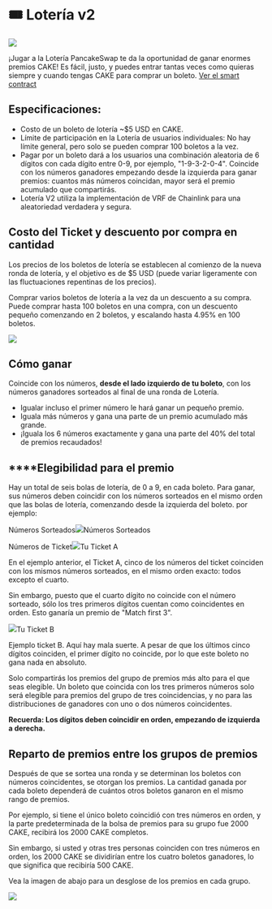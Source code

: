 # 🎟 Lotería v2

![](<../../.gitbook/assets/lotería v2.png>)

​¡Jugar a la Lotería PancakeSwap te da la oportunidad de ganar enormes premios CAKE! Es fácil, justo, y puedes entrar tantas veces como quieras siempre y cuando tengas CAKE para comprar un boleto. [Ver el smart contract](https://bscscan.com/address/0x5aF6D33DE2ccEC94efb1bDF8f92Bd58085432d2c)​

## **Especificaciones:** <a href="#specifics" id="specifics"></a>

* Costo de un boleto de lotería \~$5 USD en CAKE.
* Límite de participación en la Lotería de usuarios individuales: No hay límite general, pero solo se pueden comprar 100 boletos a la vez.
* Pagar por un boleto dará a los usuarios una combinación aleatoria de 6 dígitos con cada dígito entre 0-9, por ejemplo, "1-9-3-2-0-4". Coincide con los números ganadores empezando desde la izquierda para ganar premios: cuantos más números coincidan, mayor será el premio acumulado que compartirás.
* Lotería V2 utiliza la implementación de VRF de Chainlink para una aleatoriedad verdadera y segura.

## Costo del Ticket y descuento por compra en cantidad <a href="#ticket-costs-and-bulk-purchase-discount" id="ticket-costs-and-bulk-purchase-discount"></a>

Los precios de los boletos de lotería se establecen al comienzo de la nueva ronda de lotería, y el objetivo es de $5 USD (puede variar ligeramente con las fluctuaciones repentinas de los precios).

Comprar varios boletos de lotería a la vez da un descuento a su compra. Puede comprar hasta 100 boletos en una compra, con un descuento pequeño comenzando en 2 boletos, y escalando hasta 4.95% en 100 boletos.

![](https://gblobscdn.gitbook.com/assets%2F-MHREX7DHcljbY5IkjgJ%2F-MdoMyKjuabNBbt1PxoP%2F-MdoPP07JEa9GDmnE5bu%2Fimage.png?alt=media\&token=192155fd-53df-483f-aac1-faa5780c9605)

## **Cómo ganar** <a href="#how-to-win" id="how-to-win"></a>

Coincide con los números, **desde el lado izquierdo de tu boleto**, con los números ganadores sorteados al final de una ronda de Lotería.

* Igualar incluso el primer número le hará ganar un pequeño premio.
* Iguala más números y gana una parte de un premio acumulado más grande.
* ¡Iguala los 6 números exactamente y gana una parte del 40% del total de premios recaudados!

## **‌**Elegibilidad para el premio <a href="#prize-eligibility" id="prize-eligibility"></a>

Hay un total de seis bolas de lotería, de 0 a 9, en cada boleto. Para ganar, sus números deben coincidir con los números sorteados en el mismo orden que las bolas de lotería, comenzando desde la izquierda del boleto. por ejemplo:

Números Sorteados![](https://gblobscdn.gitbook.com/assets%2F-MHREX7DHcljbY5IkjgJ%2F-MdpMa-EHc7hyY29e6dr%2F-MdpOY\_cQRE7q\_pphjsc%2Fimage.png?alt=media\&token=108a4565-4494-4a5f-a047-8acff540afc7)Números Sorteados

&#x20;Números de Ticket![](https://gblobscdn.gitbook.com/assets%2F-MHREX7DHcljbY5IkjgJ%2F-MdpMa-EHc7hyY29e6dr%2F-MdpOU\_vVcWmXuUGvtYV%2Fimage.png?alt=media\&token=d699a43b-dd0a-4ff9-b4ac-5ef48013ee4c)Tu Ticket A

En el ejemplo anterior, el Ticket A, cinco de los números del ticket coinciden con los mismos números sorteados, en el mismo orden exacto: todos excepto el cuarto.

Sin embargo, puesto que el cuarto dígito no coincide con el número sorteado, sólo los tres primeros dígitos cuentan como coincidentes en orden. Esto ganaría un premio de "Match first 3".

![](https://gblobscdn.gitbook.com/assets%2F-MHREX7DHcljbY5IkjgJ%2F-MdpMa-EHc7hyY29e6dr%2F-MdpPAGJFJvx\_3KJA8Z2%2Fimage.png?alt=media\&token=60133967-ee4d-4560-9222-907f12aff88a)Tu Ticket B

Ejemplo ticket B. Aquí hay mala suerte. A pesar de que los últimos cinco dígitos coinciden, el primer dígito no coincide, por lo que este boleto no gana nada en absoluto.

Solo compartirás los premios del grupo de premios más alto para el que seas elegible. Un boleto que coincida con los tres primeros números solo será elegible para premios del grupo de tres coincidencias, y no para las distribuciones de ganadores con uno o dos números coincidentes.

**Recuerda: Los dígitos deben coincidir en orden, empezando de izquierda a derecha.**

## Reparto de premios entre los grupos de premios <a href="#prize-sharing-across-prize-brackets" id="prize-sharing-across-prize-brackets"></a>

Después de que se sortea una ronda y se determinan los boletos con números coincidentes, se otorgan los premios. La cantidad ganada por cada boleto dependerá de cuántos otros boletos ganaron en el mismo rango de premios.

Por ejemplo, si tiene el único boleto coincidió con tres números en orden, y la parte predeterminada de la bolsa de premios para su grupo fue 2000 CAKE, recibirá los 2000 CAKE completos.

Sin embargo, si usted y otras tres personas coinciden con tres números en orden, los 2000 CAKE se dividirían entre los cuatro boletos ganadores, lo que significa que recibiría 500 CAKE.

Vea la imagen de abajo para un desglose de los premios en cada grupo.[\
](https://docs.pancakeswap.finance/products/syrup-pool/syrup-pool-faq)

![](https://gblobscdn.gitbook.com/assets%2F-MHREX7DHcljbY5IkjgJ%2F-MduQ2RtStF7WobF1e2A%2F-MduUqhz46Gaf5m0kXLP%2Fimage.png?alt=media\&token=feb3e737-0fc4-42b6-85f5-d47c37fd01b9)

